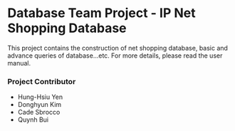 # Database Team Project - IP Net Shopping Database
This project contains the construction of net shopping database, basic and advance queries of database...etc. For more details, please read the user manual. 

### Project Contributor
* Hung-Hsiu Yen
* Donghyun Kim
* Cade Sbrocco
* Quynh Bui

